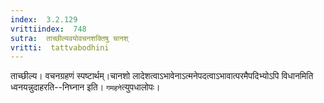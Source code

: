 ```yaml
---
index:  3.2.129
vrittiindex:  748
sutra:  ताच्छील्यवयोवचनशक्तिषु चानश्
vritti:  tattvabodhini 
---
```


ताच्छील्य। वचनग्रहणं स्पष्टार्थम्।चानशो लादेशत्वाऽभावेनाऽत्मनेपदत्वाऽभावात्परमैपदिभ्योऽपि विधानमिति ध्वनयन्नुदाहरति--निघ्नान इति। `गमहने`त्युपधालोपः। 

